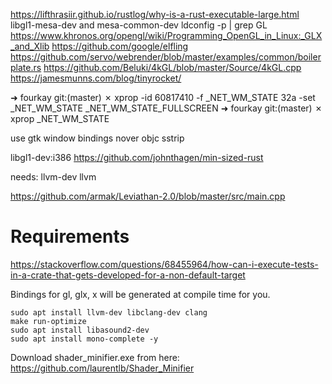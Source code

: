https://lifthrasiir.github.io/rustlog/why-is-a-rust-executable-large.html
libgl1-mesa-dev and mesa-common-dev
ldconfig -p | grep GL
https://www.khronos.org/opengl/wiki/Programming_OpenGL_in_Linux:_GLX_and_Xlib
https://github.com/google/elfling
https://github.com/servo/webrender/blob/master/examples/common/boilerplate.rs
https://github.com/Beluki/4kGL/blob/master/Source/4kGL.cpp
https://jamesmunns.com/blog/tinyrocket/

➜  fourkay git:(master) ✗ xprop -id 60817410 -f _NET_WM_STATE 32a -set _NET_WM_STATE _NET_WM_STATE_FULLSCREEN
➜  fourkay git:(master) ✗ xprop _NET_WM_STATE                                                                


use gtk window bindings
nover objc sstrip

libgl1-dev:i386
https://github.com/johnthagen/min-sized-rust


needs:
llvm-dev
llvm

https://github.com/armak/Leviathan-2.0/blob/master/src/main.cpp

# Requirements
https://stackoverflow.com/questions/68455964/how-can-i-execute-tests-in-a-crate-that-gets-developed-for-a-non-default-target

Bindings for gl, glx, x will be generated at compile time for you.

```
sudo apt install llvm-dev libclang-dev clang
make run-optimize
sudo apt install libasound2-dev
sudo apt install mono-complete -y
```

Download shader_minifier.exe from here: https://github.com/laurentlb/Shader_Minifier